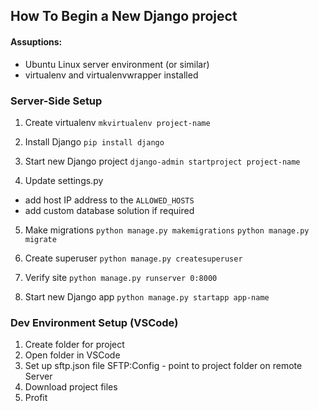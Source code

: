 ## How To Begin a New Django project

#### Assuptions:
- Ubuntu Linux server environment (or similar)
- virtualenv and virtualenvwrapper installed

### Server-Side Setup
1. Create virtualenv
`mkvirtualenv project-name`

2. Install Django
`pip install django`

3. Start new Django project
`django-admin startproject project-name`

4. Update settings.py
- add host IP address to the `ALLOWED_HOSTS`
- add custom database solution if required

5. Make migrations
`python manage.py makemigrations`
`python manage.py migrate`

5. Create superuser
`python manage.py createsuperuser`

6. Verify site
`python manage.py runserver 0:8000`

7. Start new Django app
`python manage.py startapp app-name`



### Dev Environment Setup (VSCode)
1. Create folder for project
2. Open folder in VSCode
3. Set up sftp.json file SFTP:Config - point to project folder on remote Server
4. Download project files
5. Profit
